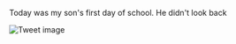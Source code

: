 Today was my son's first day of school. He didn't look back


![Tweet image](/asset/crosspoast/GuI7A1vWoAA8269.jpg)

